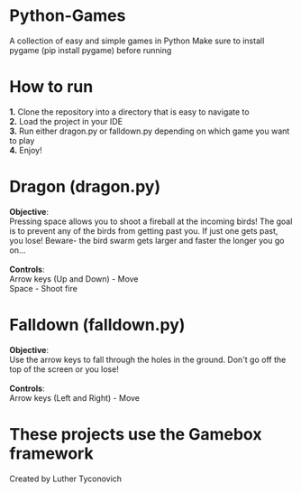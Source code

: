 # Python-Games
A collection of easy and simple games in Python
Make sure to install pygame (pip install pygame) before running

# How to run
__1.__ Clone the repository into a directory that is easy to navigate to </br>
__2.__ Load the project in your IDE </br>
__3.__ Run either dragon.py or falldown.py depending on which game you want to play </br>
__4.__ Enjoy! </br>

# Dragon (dragon.py)
__Objective__: </br> Pressing space allows you to shoot a fireball at the incoming birds! The goal is to prevent any of the birds from getting past you. If just one gets past, you lose! Beware- the bird swarm gets larger and faster the longer you go on... </br></br>
__Controls__: </br>
Arrow keys (Up and Down) - Move </br>
Space - Shoot fire 

# Falldown (falldown.py)
__Objective__: </br> Use the arrow keys to fall through the holes in the ground. Don't go off the top of the screen or you lose! </br></br>
__Controls__: </br>
Arrow keys (Left and Right) - Move

# These projects use the Gamebox framework
Created by Luther Tyconovich
